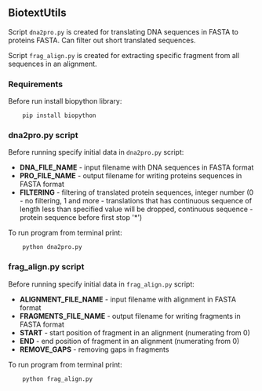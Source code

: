 ## BiotextUtils

Script `dna2pro.py` is created for translating DNA sequences in FASTA to proteins FASTA. Can filter out short translated sequences.

Script `frag_align.py` is created for extracting specific fragment from all sequences in an alignment.

### Requirements
Before run install biopython library:

        pip install biopython

### dna2pro.py script
Before running specify initial data in `dna2pro.py` script:

- **DNA_FILE_NAME** - input filename with DNA sequences in FASTA format
- **PRO_FILE_NAME** - output filename for writing proteins sequences in FASTA format
- **FILTERING** - filtering of translated protein sequences, integer number (0 - no filtering, 1 and more - translations that has continuous sequence of length less than specified value will be dropped, continuous sequence - protein sequence before first stop '*')

To run program from terminal print: 

        python dna2pro.py 

### frag_align.py script
Before running specify initial data in `frag_align.py` script:

- **ALIGNMENT_FILE_NAME** - input filename with alignment in FASTA format
- **FRAGMENTS_FILE_NAME** - output filename for writing fragments in FASTA format
- **START** - start position of fragment in an alignment (numerating from 0)
- **END** - end position of fragment in an alignment (numerating from 0)
- **REMOVE_GAPS** - removing gaps in fragments

To run program from terminal print: 

        python frag_align.py 
